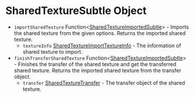 # SharedTextureSubtle Object

* `importSharedTexture` Function\<[SharedTextureImportedSubtle](shared-texture-imported-subtle.md)\> - Imports the shared texture from the given options. Returns the imported shared texture.
  * `textureInfo` [SharedTextureImportTextureInfo](shared-texture-import-texture-info.md) - The information of shared texture to import.
* `finishTransferSharedTexture` Function\<[SharedTextureImportedSubtle](shared-texture-imported-subtle.md)\> - Finishes the transfer of the shared texture and get the transferred shared texture. Returns the imported shared texture from the transfer object.
  * `transfer` [SharedTextureTransfer](shared-texture-transfer.md) - The transfer object of the shared texture.
